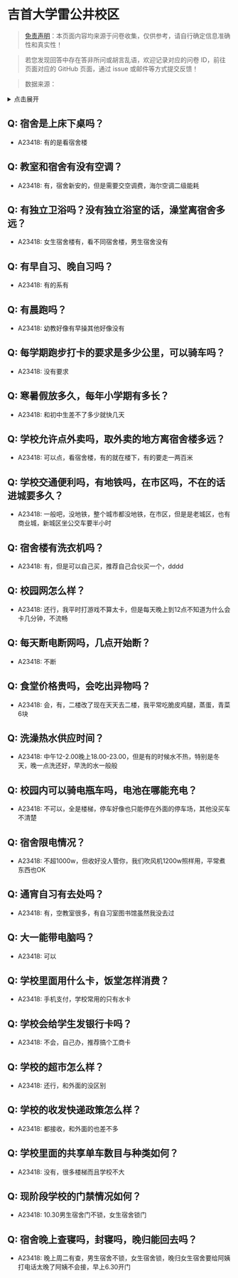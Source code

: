 # 吉首大学雷公井校区

> [免责声明](https://colleges.chat/#_3)：本页面内容均来源于问卷收集，仅供参考，请自行确定信息准确性和真实性！

> 若您发现回答中存在答非所问或胡言乱语，欢迎记录对应的问卷 ID，前往页面对应的 GitHub 页面，通过 issue 或邮件等方式提交反馈！

> 数据来源：

<details><summary>点击展开</summary>
<ul>
<li>A23418: 匿名 (2024 年 06 月)</li>
</ul>
</details>

## Q: 宿舍是上床下桌吗？

- A23418: 有的是看宿舍楼

## Q: 教室和宿舍有没有空调？

- A23418: 有，宿舍新安的，但是需要交空调费，海尔空调二级能耗

## Q: 有独立卫浴吗？没有独立浴室的话，澡堂离宿舍多远？

- A23418: 女生宿舍楼有，看不同宿舍楼，男生宿舍没有

## Q: 有早自习、晚自习吗？

- A23418: 有的系有

## Q: 有晨跑吗？

- A23418: 幼教好像有早操其他好像没有

## Q: 每学期跑步打卡的要求是多少公里，可以骑车吗？

- A23418: 没有要求

## Q: 寒暑假放多久，每年小学期有多长？

- A23418: 和初中生差不了多少就快几天

## Q: 学校允许点外卖吗，取外卖的地方离宿舍楼多远？

- A23418: 可以点，看宿舍楼，有的就在楼下，有的要走一两百米

## Q: 学校交通便利吗，有地铁吗，在市区吗，不在的话进城要多久？

- A23418: 一般吧，没地铁，整个城市都没地铁，在市区，但是是老城区，也有商业城，新城区坐公交车要半小时

## Q: 宿舍楼有洗衣机吗？

- A23418: 有，但是可以自己买，推荐自己合伙买一个，dddd

## Q: 校园网怎么样？

- A23418: 还行，我平时打游戏不算太卡，但是每天晚上到12点不知道为什么会卡几分钟，不流畅

## Q: 每天断电断网吗，几点开始断？

- A23418: 不断

## Q: 食堂价格贵吗，会吃出异物吗？

- A23418: 会，有，二楼改了现在天天去二楼，我平常吃脆皮鸡腿，蒸蛋，青菜6块

## Q: 洗澡热水供应时间？

- A23418: 中午12-2.00晚上18.00-23.00，但是有的时候水不热，特别是冬天，晚一点洗还好，早洗的水一般般

## Q: 校园内可以骑电瓶车吗，电池在哪能充电？

- A23418: 不可以，全是楼梯，停车好像也只能停在外面的停车场，其他没买车不清楚

## Q: 宿舍限电情况？

- A23418: 不超1000w，但收好没人管你，我们吹风机1200w照样用，平常煮东西也OK

## Q: 通宵自习有去处吗？

- A23418: 有，空教室很多，有自习室图书馆虽然我没去过

## Q: 大一能带电脑吗？

- A23418: 可以

## Q: 学校里面用什么卡，饭堂怎样消费？

- A23418: 手机支付，学校常用的只有水卡

## Q: 学校会给学生发银行卡吗？

- A23418: 不会，自己办，推荐搞个工商卡

## Q: 学校的超市怎么样？

- A23418: 还行，和外面的没区别

## Q: 学校的收发快递政策怎么样？

- A23418: 都接收，和外面的也差不多

## Q: 学校里面的共享单车数目与种类如何？

- A23418: 没有，很多楼梯而且学校不大

## Q: 现阶段学校的门禁情况如何？

- A23418: 10.30男生宿舍门不锁，女生宿舍锁门

## Q: 宿舍晚上查寝吗，封寝吗，晚归能回去吗？

- A23418: 晚上周二有查，男生宿舍不锁，女生宿舍锁，晚归女生宿舍要给阿姨打电话太晚了阿姨不会接，早上6.30开门

